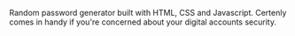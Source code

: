 Random password generator built with HTML, CSS and Javascript. Certenly comes in handy if you're concerned about your digital accounts security. 
